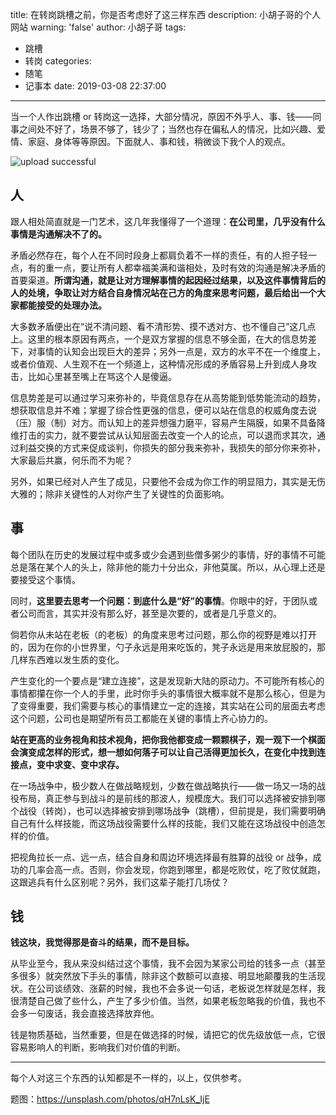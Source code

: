 title: 在转岗跳槽之前，你是否考虑好了这三样东西
description: 小胡子哥的个人网站
warning: 'false'
author: 小胡子哥
tags:
  - 跳槽
  - 转岗
categories:
  - 随笔
  - 记事本
date: 2019-03-08 22:37:00
---
当一个人作出跳槽 or 转岗这一选择，大部分情况，原因不外乎人、事、钱——同事之间处不好了，场景不够了，钱少了；当然也存在偏私人的情况，比如兴趣、爱情、家庭、身体等等原因。下面就人、事和钱，稍微谈下我个人的观点。


![upload successful](/blogimgs/one-person-alone.jpg)


## 人

跟人相处简直就是一门艺术，这几年我懂得了一个道理：**在公司里，几乎没有什么事情是沟通解决不了的。**

矛盾必然存在，每个人在不同时段身上都肩负着不一样的责任，有的人担子轻一点，有的重一点，要让所有人都幸福美满和谐相处，及时有效的沟通是解决矛盾的首要渠道。**所谓沟通，就是让对方理解事情的起因经过结果，以及这件事情背后的人的处境，争取让对方结合自身情况站在己方的角度来思考问题，最后给出一个大家都能接受的处理办法。**

大多数矛盾便出在“说不清问题、看不清形势、摸不透对方、也不懂自己”这几点上。这里的根本原因有两点，一个是双方掌握的信息不够全面，在大的信息势差下，对事情的认知会出现巨大的差异；另外一点是，双方的水平不在一个维度上，或者价值观、人生观不在一个频道上，这种情况形成的矛盾容易上升到成人身攻击，比如心里甚至嘴上在骂这个人是傻逼。

信息势差是可以通过学习来弥补的，毕竟信息存在从高势能到低势能流动的趋势，想获取信息并不难；掌握了综合性更强的信息，便可以站在信息的权威角度去说（压）服（制）对方。而认知上的差异想强力磨平，容易产生隔膜，如果不具备降维打击的实力，就不要尝试从认知层面去改变一个人的论点，可以退而求其次，通过利益交换的方式来促成谈判，你损失的部分我来弥补，我损失的部分你来弥补，大家最后共赢，何乐而不为呢？

另外，如果已经对人产生了成见，只要他不会成为你工作的明显阻力，其实是无伤大雅的；除非关键性的人对你产生了关键性的负面影响。

## 事

每个团队在历史的发展过程中或多或少会遇到些僧多粥少的事情，好的事情不可能总是落在某个人的头上，除非他的能力十分出众，非他莫属。所以，从心理上还是要接受这个事情。

同时，**这里要去思考一个问题：到底什么是“好”的事情**。你眼中的好，于团队或者公司而言，其实并没有那么好，甚至是次要的，或者是几乎意义的。

倘若你从未站在老板（的老板）的角度来思考过问题，那么你的视野是难以打开的，因为在你的小世界里，勺子永远是用来吃饭的，凳子永远是用来放屁股的，那几样东西难以发生质的变化。

产生变化的一个要点是“建立连接”，这是发现新大陆的原动力。不可能所有核心的事情都攥在你一个人的手里，此时你手头的事情很大概率就不是那么核心，但是为了变得重要，我们需要与核心的事情建立一定的连接，其实站在公司的层面去考虑这个问题，公司也是期望所有员工都能在关键的事情上齐心协力的。

**站在更高的业务视角和技术视角，把你我他都变成一颗颗棋子，观一观下一个棋面会演变成怎样的形式，想一想如何落子可以让自己活得更加长久，在变化中找到连接点，变中求变、变中求存。**

在一场战争中，极少数人在做战略规划，少数在做战略执行——做一场又一场的战役布局，真正参与到战斗的是前线的那波人，规模庞大。我们可以选择被安排到哪个战役（转岗），也可以选择被安排到哪场战争（跳槽），但前提是，我们需要明确自己有什么样技能，而这场战役需要什么样的技能，我们又能在这场战役中创造怎样的价值。

把视角拉长一点、远一点，结合自身和周边环境选择最有胜算的战役 or 战争，成功的几率会高一点。否则，你会发现，你跑到哪里，都是吃败仗，吃了败仗就跑，这跟逃兵有什么区别呢？另外，我们这辈子能打几场仗？

## 钱

**钱这块，我觉得那是奋斗的结果，而不是目标。**

从毕业至今，我从来没纠结过这个事情，我不会因为某家公司给的钱多一点（甚至多很多）就突然放下手头的事情，除非这个数额可以直接、明显地颠覆我的生活现状。在公司谈绩效、涨薪的时候，我也不会多说一句话，老板说怎样就是怎样，我很清楚自己做了些什么，产生了多少价值。当然，如果老板忽略我的价值，我也不会多一句废话，我会直接选择放弃他。

钱是物质基础，当然重要，但是在做选择的时候，请把它的优先级放低一点，它很容易影响人的判断，影响我们对价值的判断。

- - - - --

每个人对这三个东西的认知都是不一样的，以上，仅供参考。

题图：<https://unsplash.com/photos/qH7nLsK_IjE>
